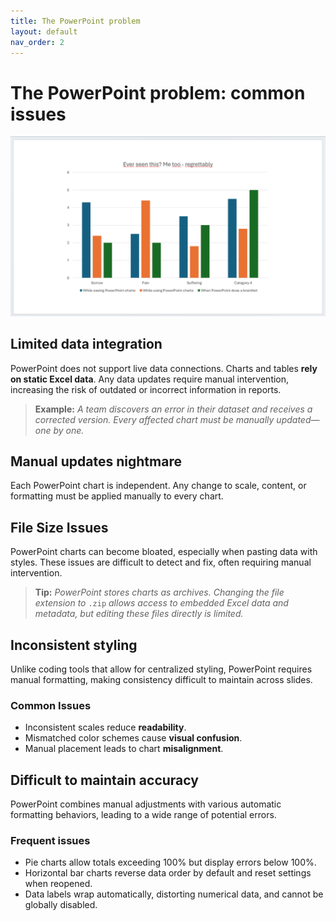 ```yaml
---
title: The PowerPoint problem
layout: default
nav_order: 2
---
```

# The PowerPoint problem: common issues
![A PowerPoint chart humourously displaying a relationship between negative emotions and being in contact with PowerPoint charts, all negative to varying degrees](https://github.com/goooral/data_visualization_with_python/blob/main/images/pp.png?raw=true)
<!-- are red underlines in pic intentional? -->
## Limited data integration
PowerPoint does not support live data connections. Charts and tables **rely on static Excel data**. Any data updates require manual intervention, increasing the risk of outdated or incorrect information in reports.

> **Example:** *A team discovers an error in their dataset and receives a corrected version. Every affected chart must be manually updated—one by one.* 

## Manual updates nightmare
Each PowerPoint chart is independent. Any change to scale, content, or formatting must be applied manually to every chart.

## File Size Issues  
PowerPoint charts can become bloated, especially when pasting data with styles. These issues are difficult to detect and fix, often requiring manual intervention.  

> **Tip:** *PowerPoint stores charts as archives. Changing the file extension to* `.zip` *allows access to embedded Excel data and metadata, but editing these files directly is limited.*

## Inconsistent styling
Unlike coding tools that allow for centralized styling, PowerPoint requires manual formatting, making consistency difficult to maintain across slides.

### Common Issues  
- Inconsistent scales reduce **readability**.  
- Mismatched color schemes cause **visual confusion**.  
- Manual placement leads to chart **misalignment**.

## Difficult to maintain accuracy
PowerPoint combines manual adjustments with various automatic formatting behaviors, leading to a wide range of potential errors.

### Frequent issues
- Pie charts allow totals exceeding 100% but display errors below 100%.
- Horizontal bar charts reverse data order by default and reset settings when reopened.
- Data labels wrap automatically, distorting numerical data, and cannot be globally disabled.